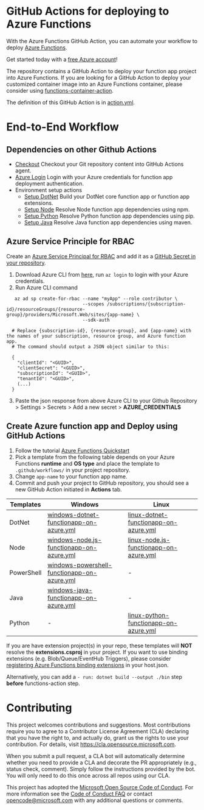 # GitHub Actions for deploying to Azure Functions

With the Azure Functions GitHub Action, you can automate your workflow to deploy [Azure Functions](https://azure.microsoft.com/en-us/services/functions/).

Get started today with a [free Azure account](https://azure.com/free/open-source)!

The repository contains a GitHub Action to deploy your function app project into Azure Functions. If you are looking for a GitHub Action to deploy your customized container image into an Azure Functions container, please consider using [functions-container-action](https://github.com/Azure/functions-container-action).

The definition of this GitHub Action is in [action.yml](https://github.com/Azure/functions-action/blob/master/action.yml).

# End-to-End Workflow

## Dependencies on other Github Actions
* [Checkout](https://github.com/actions/checkout) Checkout your Git repository content into GitHub Actions agent.
* [Azure Login](https://github.com/Azure/actions) Login with your Azure credentials for function app deployment authentication.
* Environment setup actions
  * [Setup DotNet](https://github.com/actions/setup-dotnet) Build your DotNet core function app or function app extensions.
  * [Setup Node](https://github.com/actions/setup-node) Resolve Node function app dependencies using npm.
  * [Setup Python](https://github.com/actions/setup-python) Resolve Python function app dependencies using pip.
  * [Setup Java](https://github.com/actions/setup-java) Resolve Java function app dependencies using maven.

## Azure Service Principle for RBAC
Create an [Azure Service Principal for RBAC](https://docs.microsoft.com/en-us/azure/role-based-access-control/overview) and add it as a [GitHub Secret in your repository](https://help.github.com/en/articles/virtual-environments-for-github-actions#creating-and-using-secrets-encrypted-variables).
1. Download Azure CLI from [here](https://docs.microsoft.com/en-us/cli/azure/install-azure-cli?view=azure-cli-latest), run `az login` to login with your Azure credentials.
2. Run Azure CLI command
```
   az ad sp create-for-rbac --name "myApp" --role contributor \
                            --scopes /subscriptions/{subscription-id}/resourceGroups/{resource-group}/providers/Microsoft.Web/sites/{app-name} \
                            --sdk-auth

  # Replace {subscription-id}, {resource-group}, and {app-name} with the names of your subscription, resource group, and Azure function app.
  # The command should output a JSON object similar to this:

  {
    "clientId": "<GUID>",
    "clientSecret": "<GUID>",
    "subscriptionId": "<GUID>",
    "tenantId": "<GUID>",
    (...)
  }
```
3. Paste the json response from above Azure CLI to your Github Repository > Settings > Secrets > Add a new secret > **AZURE_CREDENTIALS**

## Create Azure function app and Deploy using GitHub Actions
1. Follow the tutorial [Azure Functions Quickstart](https://docs.microsoft.com/en-us/azure/azure-functions/functions-create-first-function-vs-code)
2. Pick a template from the following table depends on your Azure Functions **runtime** and **OS type** and place the template to `.github/workflows/` in your project repository.
3. Change `app-name` to your function app name.
4. Commit and push your project to GitHub repository, you should see a new GitHub Action initiated in **Actions** tab.

| Templates  | Windows |  Linux |
|------------|---------|--------|
| DotNet     | [windows-dotnet-functionapp-on-azure.yml](https://github.com/Azure/actions-workflow-samples/blob/master/windows-dotnet-functionapp-on-azure.yml) | [linux-dotnet-functionapp-on-azure.yml](https://github.com/Azure/actions-workflow-samples/blob/master/linux-dotnet-functionapp-on-azure.yml) |
| Node       | [windows-node.js-functionapp-on-azure.yml](https://github.com/Azure/actions-workflow-samples/blob/master/windows-node.js-functionapp-on-azure.yml) | [linux-node.js-functionapp-on-azure.yml](https://github.com/Azure/actions-workflow-samples/blob/master/linux-node.js-functionapp-on-azure.yml) |
| PowerShell | [windows-powershell-functionapp-on-azure.yml](https://github.com/Azure/actions-workflow-samples/blob/master/windows-powershell-functionapp-on-azure.yml) | - |
| Java       | [windows-java-functionapp-on-azure.yml](https://github.com/Azure/actions-workflow-samples/blob/master/windows-java-functionapp-on-azure.yml) | - |
| Python     | - | [linux-python-functionapp-on-azure.yml](https://github.com/Azure/actions-workflow-samples/blob/master/linux-python-functionapp-on-azure.yml) |

If you are have extension project(s) in your repo, these templates will **NOT** resolve the **extensions.csproj** in your project. If you want to use binding extensions (e.g. Blob/Queue/EventHub Triggers), please consider [registering Azure Functions binding extensions](https://docs.microsoft.com/en-us/azure/azure-functions/functions-bindings-register) in your host.json.

Alternatively, you can add a `- run: dotnet build --output ./bin` step **before** functions-action step.

# Contributing

This project welcomes contributions and suggestions.  Most contributions require you to agree to a
Contributor License Agreement (CLA) declaring that you have the right to, and actually do, grant us
the rights to use your contribution. For details, visit https://cla.opensource.microsoft.com.

When you submit a pull request, a CLA bot will automatically determine whether you need to provide
a CLA and decorate the PR appropriately (e.g., status check, comment). Simply follow the instructions
provided by the bot. You will only need to do this once across all repos using our CLA.

This project has adopted the [Microsoft Open Source Code of Conduct](https://opensource.microsoft.com/codeofconduct/).
For more information see the [Code of Conduct FAQ](https://opensource.microsoft.com/codeofconduct/faq/) or
contact [opencode@microsoft.com](mailto:opencode@microsoft.com) with any additional questions or comments.
